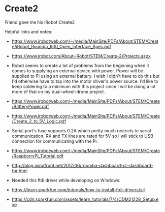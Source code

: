 # Create2
Friend gave me his iRobot Create2

Helpful links and notes:
- https://www.irobotweb.com/~/media/MainSite/PDFs/About/STEM/Create/iRobot_Roomba_600_Open_Interface_Spec.pdf
- https://www.irobot.com/About-iRobot/STEM/Create-2/Projects.aspx
- Robot seems to create a lot of problems from the beginning when it comes to supplying an external device with power. Power will be supplied to PI using an external battery. I wish I didn't have to do this but I'd otherwise have to tap into the motor driver's power source. I'd like to keep soldering to a minimum with this project since I will be doing a lot more of that on my dual-wheel-drone project. 
- https://www.irobotweb.com/-/media/MainSite/PDFs/About/STEM/Create/BatteryPower.pdf
- https://www.irobotweb.com/-/media/MainSite/PDFs/About/STEM/Create/Create_2_to_5V_Logic.pdf
- Serial port's fuse supports 0.2A which pretty much restricts to serial communication. RX and TX lines are rated for 5V so I will stick to USB connection for communicating with the Pi. 
- https://www.irobotweb.com/-/media/MainSite/PDFs/About/STEM/Create/RaspberryPi_Tutorial.pdf
- http://blog.mindfront.net/2017/06/roomba-dashboard-cli-dashboard-for.html

- Needed this ftdi driver while developing on Windows:
- https://learn.sparkfun.com/tutorials/how-to-install-ftdi-drivers/all
- https://cdn.sparkfun.com/assets/learn_tutorials/7/4/CDM21228_Setup.exe